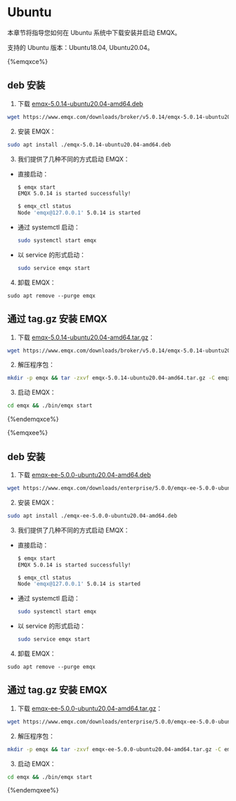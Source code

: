 # Ubuntu

本章节将指导您如何在 Ubuntu 系统中下载安装并启动 EMQX。

支持的 Ubuntu 版本：Ubuntu18.04, Ubuntu20.04。

{%emqxce%}

## deb 安装

1. 下载 [emqx-5.0.14-ubuntu20.04-amd64.deb](https://www.emqx.com/downloads/broker/v5.0.14/emqx-5.0.14-ubuntu20.04-amd64.deb)

```bash
wget https://www.emqx.com/downloads/broker/v5.0.14/emqx-5.0.14-ubuntu20.04-amd64.deb
```

2. 安装 EMQX：

```bash
sudo apt install ./emqx-5.0.14-ubuntu20.04-amd64.deb
```

3. 我们提供了几种不同的方式启动 EMQX：

- 直接启动：

  ```bash
  $ emqx start
  EMQX 5.0.14 is started successfully!

  $ emqx_ctl status
  Node 'emqx@127.0.0.1' 5.0.14 is started
  ```

- 通过 systemctl 启动：

  ```bash
  sudo systemctl start emqx
  ```

- 以 service 的形式启动：

  ```bash
  sudo service emqx start
  ```

4. 卸载 EMQX：

  ```shell
  sudo apt remove --purge emqx
  ```

## 通过 tag.gz 安装 EMQX

1. 下载 [emqx-5.0.14-ubuntu20.04-amd64.tar.gz](https://www.emqx.com/downloads/broker/v5.0.14/emqx-5.0.14-ubuntu20.04-amd64.tar.gz)：

```bash
wget https://www.emqx.com/downloads/broker/v5.0.14/emqx-5.0.14-ubuntu20.04-amd64.tar.gz
```

2. 解压程序包：

```bash
mkdir -p emqx && tar -zxvf emqx-5.0.14-ubuntu20.04-amd64.tar.gz -C emqx
```

3. 启动 EMQX：

```bash
cd emqx && ./bin/emqx start
```


{%endemqxce%}

{%emqxee%}

## deb 安装

1. 下载 [emqx-ee-5.0.0-ubuntu20.04-amd64.deb](https://www.emqx.com/downloads/enterprise/5.0.0/emqx-ee-5.0.0-ubuntu20.04-amd64.deb)

```bash
wget https://www.emqx.com/downloads/enterprise/5.0.0/emqx-ee-5.0.0-ubuntu20.04-amd64.deb
```

2. 安装 EMQX：

```bash
sudo apt install ./emqx-ee-5.0.0-ubuntu20.04-amd64.deb
```

3. 我们提供了几种不同的方式启动 EMQX：

- 直接启动：

  ```bash
  $ emqx start
  EMQX 5.0.14 is started successfully!

  $ emqx_ctl status
  Node 'emqx@127.0.0.1' 5.0.14 is started
  ```

- 通过 systemctl 启动：

  ```bash
  sudo systemctl start emqx
  ```

- 以 service 的形式启动：

  ```bash
  sudo service emqx start
  ```

4. 卸载 EMQX：

  ```shell
  sudo apt remove --purge emqx
  ```

## 通过 tag.gz 安装 EMQX

1. 下载 [emqx-ee-5.0.0-ubuntu20.04-amd64.tar.gz](https://www.emqx.com/downloads/enterprise/5.0.0/emqx-ee-5.0.0-ubuntu20.04-amd64.tar.gz)：

```bash
wget https://www.emqx.com/downloads/enterprise/5.0.0/emqx-ee-5.0.0-ubuntu20.04-amd64.tar.gz
```

2. 解压程序包：

```bash
mkdir -p emqx && tar -zxvf emqx-ee-5.0.0-ubuntu20.04-amd64.tar.gz -C emqx
```

3. 启动 EMQX：

```bash
cd emqx && ./bin/emqx start
```

{%endemqxee%}

